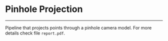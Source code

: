 # Pinhole Projection
---
Pipeline that projects points through a pinhole camera model. For more details check file `report.pdf`.
